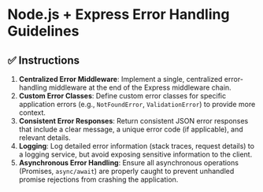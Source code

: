 # Node.js + Express Error Handling Guidelines

## ✅ Instructions

1.  **Centralized Error Middleware**: Implement a single, centralized error-handling middleware at the end of the Express middleware chain.
2.  **Custom Error Classes**: Define custom error classes for specific application errors (e.g., `NotFoundError`, `ValidationError`) to provide more context.
3.  **Consistent Error Responses**: Return consistent JSON error responses that include a clear message, a unique error code (if applicable), and relevant details.
4.  **Logging**: Log detailed error information (stack traces, request details) to a logging service, but avoid exposing sensitive information to the client.
5.  **Asynchronous Error Handling**: Ensure all asynchronous operations (Promises, `async/await`) are properly caught to prevent unhandled promise rejections from crashing the application.
